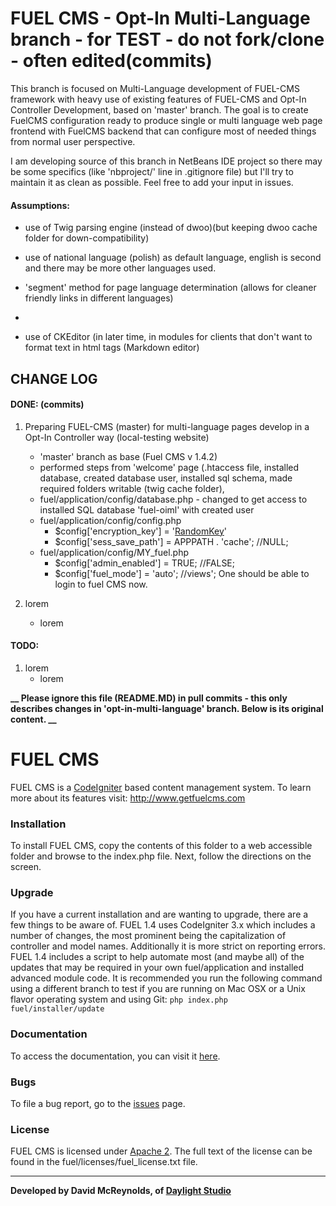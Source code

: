 # FUEL CMS - Opt-In Multi-Language branch - for TEST - do not fork/clone - often edited(commits)
This branch is focused on Multi-Language development of FUEL-CMS framework with heavy use of existing features of FUEL-CMS and Opt-In Controller Development, based on 'master' branch.
The goal is to create FuelCMS configuration ready to produce single or multi language web page frontend with FuelCMS backend that can configure most of needed things from normal user perspective.

I am developing source of this branch in NetBeans IDE project so there may be some specifics (like 'nbproject/' line in .gitignore file) but I'll try to maintain it as clean as possible.
Feel free to add your input in issues.

#### Assumptions:

- use of Twig parsing engine (instead of dwoo)(but keeping dwoo cache folder for down-compatibility)
- use of national language (polish) as default language, english is second and there may be more other languages used.
- 'segment' method for page language determination (allows for cleaner friendly links in different languages)
- 
    
- use of CKEditor (in later time, in modules for clients that don't want to format text in html tags (Markdown editor)

## CHANGE LOG

#### DONE: (commits)
1. Preparing FUEL-CMS (master) for multi-language pages develop in a Opt-In Controller way (local-testing website)
   - 'master' branch as base (Fuel CMS v 1.4.2)
   - performed steps from 'welcome' page (.htaccess file, installed database, created database user, installed sql schema, made required folders writable (twig cache folder), 
   - fuel/application/config/database.php - changed to get access to installed SQL database 'fuel-oiml' with created user
   - fuel/application/config/config.php
     - $config['encryption_key'] = '[RandomKey](https://randomkeygen.com/)'
     - $config['sess_save_path'] = APPPATH . 'cache'; //NULL;
   - fuel/application/config/MY_fuel.php
     - $config['admin_enabled'] = TRUE; //FALSE;
     - $config['fuel_mode'] = 'auto'; //views';
    One should be able to login to fuel CMS now.

2. lorem
   - lorem


#### TODO:
1. lorem
   - lorem

**__ Please ignore this file (README.MD) in pull commits - this only describes changes in 'opt-in-multi-language' branch. Below is its original content. __**

# FUEL CMS
FUEL CMS is a [CodeIgniter](https://codeigniter.com) based content management system. To learn more about its features visit: http://www.getfuelcms.com

### Installation
To install FUEL CMS, copy the contents of this folder to a web accessible folder and browse to the index.php file. Next, follow the directions on the screen. 

### Upgrade
If you have a current installation and are wanting to upgrade, there are a few things to be aware of. FUEL 1.4 uses CodeIgniter 3.x which includes a number of changes, the most prominent being the capitalization of controller and model names. Additionally it is more strict on reporting errors. FUEL 1.4 includes a script to help automate most (and maybe all) of the updates that may be required in your own fuel/application and installed advanced module code. It is recommended you run the following command using a different branch to test if you are running on Mac OSX or a Unix flavor operating system and using Git:
``php index.php fuel/installer/update``

### Documentation
To access the documentation, you can visit it [here](http://docs.getfuelcms.com).

### Bugs
To file a bug report, go to the [issues](http://github.com/daylightstudio/FUEL-CMS/issues) page.

### License
FUEL CMS is licensed under [Apache 2](http://www.apache.org/licenses/LICENSE-2.0.html). The full text of the license can be found in the fuel/licenses/fuel_license.txt file.

___

__Developed by David McReynolds, of [Daylight Studio](http://www.thedaylightstudio.com/)__
